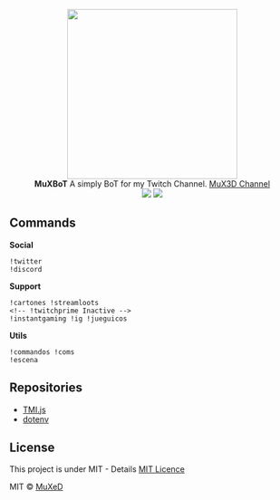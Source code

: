 <p align=center>

  <img width=300 src="https://i.imgur.com/uvlItJe.jpg"/>

  <br>
  <span><strong>MuXBoT</strong> A simply BoT for my Twitch Channel. <a href="https://www.twitch.tv/mux3d">MuX3D Channel</a></span><br />
<img src="https://img.shields.io/badge/License-MIT-blue">
<img src="https://img.shields.io/badge/Version-0.0.1-blue">
</p>

## Commands
__Social__
```
!twitter
!discord
```

__Support__
```
!cartones !streamloots
<!-- !twitchprime Inactive -->
!instantgaming !ig !jueguicos
```

__Utils__
```
!commandos !coms
!escena
```

## Repositories
- [TMI.js](https://github.com/tmijs/tmi.js)
- [dotenv](https://www.npmjs.com/package/dotenv)

## License
This project is under MIT - Details [MIT Licence](https://github.com/juananmuxed/muxbot/blob/master/LICENSE)

MIT © [MuXeD](https://muxed.es/)